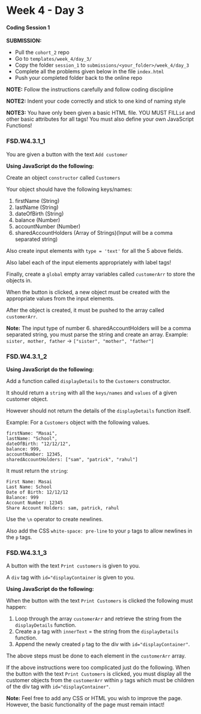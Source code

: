 # Week 4 - Day 3

#### Coding Session 1

**SUBMISSION:**

- Pull the `cohort_2` repo
- Go to `templates/week_4/day_3/` 
- Copy  the folder `session_1`  to `submissions/<your_folder>/week_4/day_3`
- Complete all the problems given below in the file `index.html`
- Push your completed folder back to the online repo

**NOTE:** Follow the instructions carefully and follow coding discipline

**NOTE2:** Indent your code correctly and stick to one kind of naming style

**NOTE3:** You have only been given a basic HTML file. YOU MUST FILL`id` and other basic attributes for all tags! You must also define your own JavaScript Functions!

### FSD.W4.3.1_1

You are given a button with the text `Add customer`

**Using JavaScript do the following:**

Create an object `constructor` called `Customers`

Your object should have the following keys/names:

1. firstName (String)
2. lastName (String)
3. dateOfBirth (String)
4. balance (Number)
5. accountNumber (Number) 
6. sharedAccountHolders (Array of Strings)(Input will be a comma separated string)

Also create input elements with `type = 'text'` for all the 5 above fields.

Also label each of the input elements appropriately with label tags!

Finally, create a `global` empty array variables called `customerArr` to store the objects in. 

When the button is clicked, a new object must be created with the appropriate values from the input elements. 

After the object is created, it must be pushed to the array called `customerArr`.

**Note:** The input type of number 6. sharedAccountHolders will be a comma separated string, you must parse the string and create an array. Example: `sister, mother, father` -> `["sister", "mother", "father"]`

### FSD.W4.3.1_2

**Using JavaScript do the following:**

Add a function called `displayDetails` to the `Customers` constructor. 

It should return a `string` with all the `keys/names` and `values` of a given customer object. 

However should not return the details of the `displayDetails` function itself.

Example:
For a `Customers` object with the following values.

```
firstName: "Masai",
lastName: "School",
dateOfBirth: "12/12/12",
balance: 999,
accountNumber: 12345,
sharedAccountHolders: ["sam", "patrick", "rahul"]
```
It must return the `string`:

```
First Name: Masai
Last Name: School
Date of Birth: 12/12/12
Balance: 999
Account Number: 12345
Share Account Holders: sam, patrick, rahul
```

Use the `\n` operator to create newlines. 

Also add the CSS `white-space: pre-line` to your `p` tags to allow newlines in the `p` tags. 

### FSD.W4.3.1_3

A button with the text `Print customers` is given to you. 

A `div` tag with `id="displayContainer` is given to you.

**Using JavaScript do the following:**

When the button with the text `Print Customers` is clicked the following must happen: 

1. Loop through the array `customerArr` and retrieve the string from the `displayDetails` function. 
2. Create a `p` tag with `innerText` = the string from the `displayDetails` function.
3. Append the newly created `p` tag to the div with  `id="displayContainer"`.

The above steps must be done to each element in the `customerArr` array. 

If the above instructions were too complicated just do the following. When the button with the text `Print Customers` is clicked, you must display all the customer objects from the `customerArr` within `p` tags which must be children of the div tag with `id="displayContainer"`.


**Note:** Feel free to add any CSS or HTML you wish to improve the page. However, the basic functionality of the page must remain intact!
